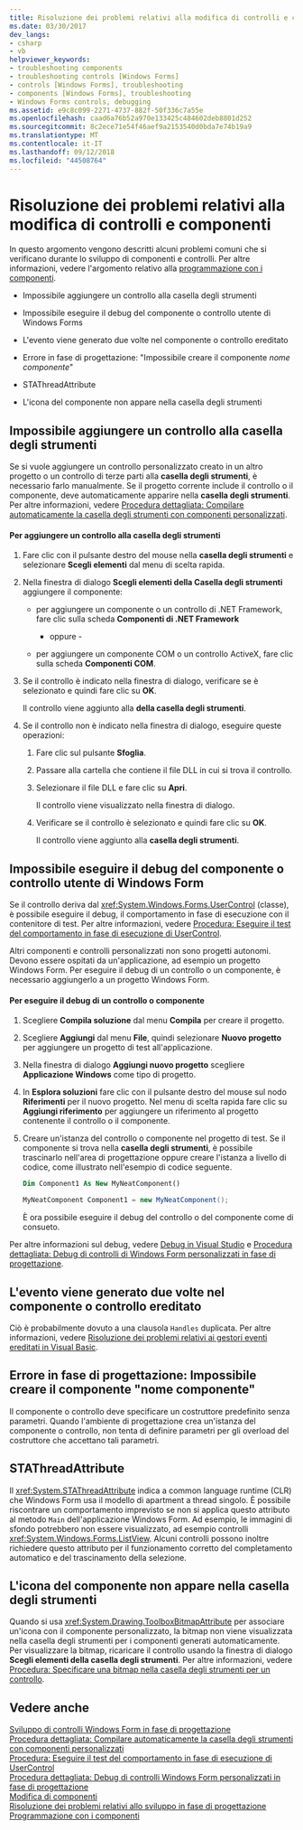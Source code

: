 ```yaml
---
title: Risoluzione dei problemi relativi alla modifica di controlli e componenti
ms.date: 03/30/2017
dev_langs:
- csharp
- vb
helpviewer_keywords:
- troubleshooting components
- troubleshooting controls [Windows Forms]
- controls [Windows Forms], troubleshooting
- components [Windows Forms], troubleshooting
- Windows Forms controls, debugging
ms.assetid: e9c8c099-2271-4737-882f-50f336c7a55e
ms.openlocfilehash: caad6a76b52a970e133425c484602deb8801d252
ms.sourcegitcommit: 8c2ece71e54f46aef9a2153540d0bda7e74b19a9
ms.translationtype: MT
ms.contentlocale: it-IT
ms.lasthandoff: 09/12/2018
ms.locfileid: "44508764"
---
```

# <a name="troubleshooting-control-and-component-authoring"></a>Risoluzione dei problemi relativi alla modifica di controlli e componenti
In questo argomento vengono descritti alcuni problemi comuni che si verificano durante lo sviluppo di componenti e controlli. Per altre informazioni, vedere l'argomento relativo alla [programmazione con i componenti](https://msdn.microsoft.com/library/d4d4fcb4-e0b8-46b3-b679-7ee0026eb9e3).  
  
-   Impossibile aggiungere un controllo alla casella degli strumenti  
  
-   Impossibile eseguire il debug del componente o controllo utente di Windows Forms  
  
-   L'evento viene generato due volte nel componente o controllo ereditato  
  
-   Errore in fase di progettazione: "Impossibile creare il componente *nome componente*"  
  
-   STAThreadAttribute  
  
-   L'icona del componente non appare nella casella degli strumenti  
  
## <a name="cannot-add-control-to-toolbox"></a>Impossibile aggiungere un controllo alla casella degli strumenti  
 Se si vuole aggiungere un controllo personalizzato creato in un altro progetto o un controllo di terze parti alla **casella degli strumenti**, è necessario farlo manualmente. Se il progetto corrente include il controllo o il componente, deve automaticamente apparire nella **casella degli strumenti**. Per altre informazioni, vedere [Procedura dettagliata: Compilare automaticamente la casella degli strumenti con componenti personalizzati](../../../../docs/framework/winforms/controls/walkthrough-automatically-populating-the-toolbox-with-custom-components.md).  
  
#### <a name="to-add-a-control-to-the-toolbox"></a>Per aggiungere un controllo alla casella degli strumenti  
  
1.  Fare clic con il pulsante destro del mouse nella **casella degli strumenti** e selezionare **Scegli elementi** dal menu di scelta rapida.  
  
2.  Nella finestra di dialogo **Scegli elementi della Casella degli strumenti** aggiungere il componente:  
  
    -   per aggiungere un componente o un controllo di .NET Framework, fare clic sulla scheda **Componenti di .NET Framework**  
  
         - oppure -  
  
    -   per aggiungere un componente COM o un controllo ActiveX, fare clic sulla scheda **Componenti COM**.  
  
3.  Se il controllo è indicato nella finestra di dialogo, verificare se è selezionato e quindi fare clic su **OK**.  
  
     Il controllo viene aggiunto alla **della casella degli strumenti**.  
  
4.  Se il controllo non è indicato nella finestra di dialogo, eseguire queste operazioni:  
  
    1.  Fare clic sul pulsante **Sfoglia**.  
  
    2.  Passare alla cartella che contiene il file DLL in cui si trova il controllo.  
  
    3.  Selezionare il file DLL e fare clic su **Apri**.  
  
         Il controllo viene visualizzato nella finestra di dialogo.  
  
    4.  Verificare se il controllo è selezionato e quindi fare clic su **OK**.  
  
         Il controllo viene aggiunto alla **casella degli strumenti**.  
  
## <a name="cannot-debug-the-windows-forms-user-control-or-component"></a>Impossibile eseguire il debug del componente o controllo utente di Windows Form  
 Se il controllo deriva dal <xref:System.Windows.Forms.UserControl> (classe), è possibile eseguire il debug, il comportamento in fase di esecuzione con il contenitore di test. Per altre informazioni, vedere [Procedura: Eseguire il test del comportamento in fase di esecuzione di UserControl](../../../../docs/framework/winforms/controls/how-to-test-the-run-time-behavior-of-a-usercontrol.md).  
  
 Altri componenti e controlli personalizzati non sono progetti autonomi. Devono essere ospitati da un'applicazione, ad esempio un progetto Windows Form. Per eseguire il debug di un controllo o un componente, è necessario aggiungerlo a un progetto Windows Form.  
  
#### <a name="to-debug-a-control-or-component"></a>Per eseguire il debug di un controllo o componente  
  
1.  Scegliere **Compila soluzione** dal menu **Compila** per creare il progetto.  
  
2.  Scegliere **Aggiungi** dal menu **File**, quindi selezionare **Nuovo progetto** per aggiungere un progetto di test all'applicazione.  
  
3.  Nella finestra di dialogo **Aggiungi nuovo progetto** scegliere **Applicazione Windows** come tipo di progetto.  
  
4.  In **Esplora soluzioni** fare clic con il pulsante destro del mouse sul nodo **Riferimenti** per il nuovo progetto. Nel menu di scelta rapida fare clic su **Aggiungi riferimento** per aggiungere un riferimento al progetto contenente il controllo o il componente.  
  
5.  Creare un'istanza del controllo o componente nel progetto di test. Se il componente si trova nella **casella degli strumenti**, è possibile trascinarlo nell'area di progettazione oppure creare l'istanza a livello di codice, come illustrato nell'esempio di codice seguente.  
  
    ```vb  
    Dim Component1 As New MyNeatComponent()  
    ```  
  
    ```csharp  
    MyNeatComponent Component1 = new MyNeatComponent();  
    ```  
  
     È ora possibile eseguire il debug del controllo o del componente come di consueto.  
  
 Per altre informazioni sul debug, vedere [Debug in Visual Studio](/visualstudio/debugger/debugging-in-visual-studio) e [Procedura dettagliata: Debug di controlli di Windows Form personalizzati in fase di progettazione](../../../../docs/framework/winforms/controls/walkthrough-debugging-custom-windows-forms-controls-at-design-time.md).  
  
## <a name="event-is-raised-twice-in-inherited-control-or-component"></a>L'evento viene generato due volte nel componente o controllo ereditato  
 Ciò è probabilmente dovuto a una clausola `Handles` duplicata. Per altre informazioni, vedere [Risoluzione dei problemi relativi ai gestori eventi ereditati in Visual Basic](~/docs/visual-basic/programming-guide/language-features/events/troubleshooting-inherited-event-handlers.md).  
  
## <a name="design-time-error-failed-to-create-component-component-name"></a>Errore in fase di progettazione: Impossibile creare il componente "nome componente"  
 Il componente o controllo deve specificare un costruttore predefinito senza parametri. Quando l'ambiente di progettazione crea un'istanza del componente o controllo, non tenta di definire parametri per gli overload del costruttore che accettano tali parametri.  
  
## <a name="stathreadattribute"></a>STAThreadAttribute  
 Il <xref:System.STAThreadAttribute> indica a common language runtime (CLR) che Windows Form usa il modello di apartment a thread singolo. È possibile riscontrare un comportamento imprevisto se non si applica questo attributo al metodo `Main` dell'applicazione Windows Form. Ad esempio, le immagini di sfondo potrebbero non essere visualizzato, ad esempio controlli <xref:System.Windows.Forms.ListView>. Alcuni controlli possono inoltre richiedere questo attributo per il funzionamento corretto del completamento automatico e del trascinamento della selezione.  
  
## <a name="component-icon-does-not-appear-in-toolbox"></a>L'icona del componente non appare nella casella degli strumenti  
 Quando si usa <xref:System.Drawing.ToolboxBitmapAttribute> per associare un'icona con il componente personalizzato, la bitmap non viene visualizzata nella casella degli strumenti per i componenti generati automaticamente. Per visualizzare la bitmap, ricaricare il controllo usando la finestra di dialogo **Scegli elementi della casella degli strumenti**. Per altre informazioni, vedere [Procedura: Specificare una bitmap nella casella degli strumenti per un controllo](../../../../docs/framework/winforms/controls/how-to-provide-a-toolbox-bitmap-for-a-control.md).  
  
## <a name="see-also"></a>Vedere anche  
 [Sviluppo di controlli Windows Form in fase di progettazione](../../../../docs/framework/winforms/controls/developing-windows-forms-controls-at-design-time.md)  
 [Procedura dettagliata: Compilare automaticamente la casella degli strumenti con componenti personalizzati](../../../../docs/framework/winforms/controls/walkthrough-automatically-populating-the-toolbox-with-custom-components.md)  
 [Procedura: Eseguire il test del comportamento in fase di esecuzione di UserControl](../../../../docs/framework/winforms/controls/how-to-test-the-run-time-behavior-of-a-usercontrol.md)  
 [Procedura dettagliata: Debug di controlli Windows Form personalizzati in fase di progettazione](../../../../docs/framework/winforms/controls/walkthrough-debugging-custom-windows-forms-controls-at-design-time.md)  
 [Modifica di componenti](https://msdn.microsoft.com/library/4a5a5e49-0378-4a31-83bc-24da0f1a727d)  
 [Risoluzione dei problemi relativi allo sviluppo in fase di progettazione](https://msdn.microsoft.com/library/e048d08e-fa7c-4be8-b238-4abaa199a0a6)  
 [Programmazione con i componenti](https://msdn.microsoft.com/library/d4d4fcb4-e0b8-46b3-b679-7ee0026eb9e3)
